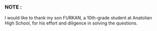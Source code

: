 
### NOTE :
I would like to thank my son FURKAN, a 10th-grade student at Anatolian High School, for his effort and diligence in solving the questions.